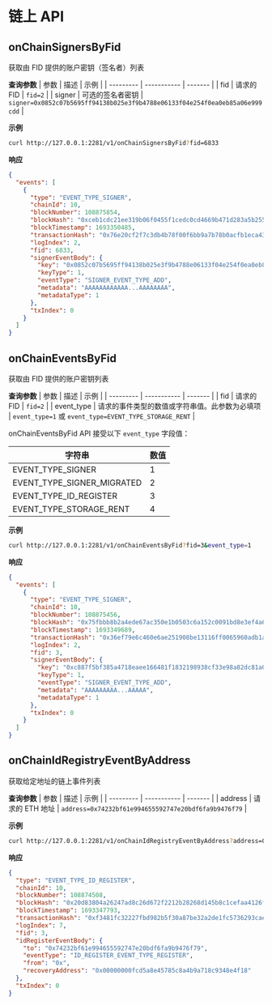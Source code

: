 # 链上 API

## onChainSignersByFid

获取由 FID 提供的账户密钥（签名者）列表

**查询参数**
| 参数 | 描述 | 示例 |
| --------- | ----------- | ------- |
| fid | 请求的 FID | `fid=2` |
| signer | 可选的签名者密钥 | `signer=0x0852c07b5695ff94138b025e3f9b4788e06133f04e254f0ea0eb85a06e999cdd` |

**示例**

```bash
curl http://127.0.0.1:2281/v1/onChainSignersByFid?fid=6833
```

**响应**

```json
{
  "events": [
    {
      "type": "EVENT_TYPE_SIGNER",
      "chainId": 10,
      "blockNumber": 108875854,
      "blockHash": "0xceb1cdc21ee319b06f0455f1cedc0cd4669b471d283a5b2550b65aba0e0c1af0",
      "blockTimestamp": 1693350485,
      "transactionHash": "0x76e20cf2f7c3db4b78f00f6bb9a7b78b0acfb1eca4348c1f4b5819da66eb2bee",
      "logIndex": 2,
      "fid": 6833,
      "signerEventBody": {
        "key": "0x0852c07b5695ff94138b025e3f9b4788e06133f04e254f0ea0eb85a06e999cdd",
        "keyType": 1,
        "eventType": "SIGNER_EVENT_TYPE_ADD",
        "metadata": "AAAAAAAAAAAA...AAAAAAAA",
        "metadataType": 1
      },
      "txIndex": 0
    }
  ]
}
```

## onChainEventsByFid

获取由 FID 提供的账户密钥列表

**查询参数**
| 参数 | 描述 | 示例 |
| --------- | ----------- | ------- |
| fid | 请求的 FID | `fid=2` |
| event_type | 请求的事件类型的数值或字符串值。此参数为必填项 | `event_type=1` 或 `event_type=EVENT_TYPE_STORAGE_RENT` |

onChainEventsByFid API 接受以下 `event_type` 字段值：

| 字符串                     | 数值 |
| -------------------------- | ---- |
| EVENT_TYPE_SIGNER          | 1    |
| EVENT_TYPE_SIGNER_MIGRATED | 2    |
| EVENT_TYPE_ID_REGISTER     | 3    |
| EVENT_TYPE_STORAGE_RENT    | 4    |

**示例**

```bash
curl http://127.0.0.1:2281/v1/onChainEventsByFid?fid=3&event_type=1
```

**响应**

```json
{
  "events": [
    {
      "type": "EVENT_TYPE_SIGNER",
      "chainId": 10,
      "blockNumber": 108875456,
      "blockHash": "0x75fbbb8b2a4ede67ac350e1b0503c6a152c0091bd8e3ef4a6927d58e088eae28",
      "blockTimestamp": 1693349689,
      "transactionHash": "0x36ef79e6c460e6ae251908be13116ff0065960adb1ae032b4cc65a8352f28952",
      "logIndex": 2,
      "fid": 3,
      "signerEventBody": {
        "key": "0xc887f5bf385a4718eaee166481f1832198938cf33e98a82dc81a0b4b81ffe33d",
        "keyType": 1,
        "eventType": "SIGNER_EVENT_TYPE_ADD",
        "metadata": "AAAAAAAAA...AAAAA",
        "metadataType": 1
      },
      "txIndex": 0
    }
  ]
}
```

## onChainIdRegistryEventByAddress

获取给定地址的链上事件列表

**查询参数**
| 参数 | 描述 | 示例 |
| --------- | ----------- | ------- |
| address | 请求的 ETH 地址 | `address=0x74232bf61e994655592747e20bdf6fa9b9476f79` |

**示例**

```bash
curl http://127.0.0.1:2281/v1/onChainIdRegistryEventByAddress?address=0x74232bf61e994655592747e20bdf6fa9b9476f79
```

**响应**

```json
{
  "type": "EVENT_TYPE_ID_REGISTER",
  "chainId": 10,
  "blockNumber": 108874508,
  "blockHash": "0x20d83804a26247ad8c26d672f2212b28268d145b8c1cefaa4126f7768f46682e",
  "blockTimestamp": 1693347793,
  "transactionHash": "0xf3481fc32227fbd982b5f30a87be32a2de1fc5736293cae7c3f169da48c3e764",
  "logIndex": 7,
  "fid": 3,
  "idRegisterEventBody": {
    "to": "0x74232bf61e994655592747e20bdf6fa9b9476f79",
    "eventType": "ID_REGISTER_EVENT_TYPE_REGISTER",
    "from": "0x",
    "recoveryAddress": "0x00000000fcd5a8e45785c8a4b9a718c9348e4f18"
  },
  "txIndex": 0
}
```
